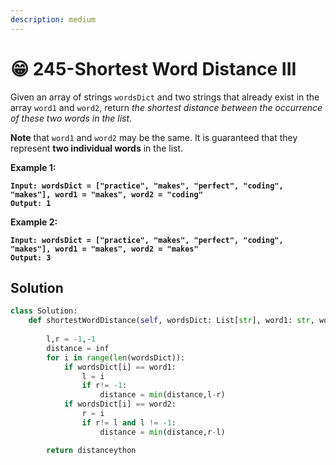 ```yaml
---
description: medium
---
```


# 😁 245-Shortest Word Distance III

Given an array of strings `wordsDict` and two strings that already exist in the array `word1` and `word2`, return _the shortest distance between the occurrence of these two words in the list_.

**Note** that `word1` and `word2` may be the same. It is guaranteed that they represent **two individual words** in the list.

&#x20;

**Example 1:**

<pre><code><strong>Input: wordsDict = ["practice", "makes", "perfect", "coding", "makes"], word1 = "makes", word2 = "coding"
</strong><strong>Output: 1
</strong></code></pre>

**Example 2:**

<pre><code><strong>Input: wordsDict = ["practice", "makes", "perfect", "coding", "makes"], word1 = "makes", word2 = "makes"
</strong><strong>Output: 3
</strong></code></pre>

## Solution

```python
class Solution:
    def shortestWordDistance(self, wordsDict: List[str], word1: str, word2: str) -> int:
        
        l,r = -1,-1
        distance = inf
        for i in range(len(wordsDict)):
            if wordsDict[i] == word1:
                l = i
                if r!= -1:
                    distance = min(distance,l-r)
            if wordsDict[i] == word2:
                r = i
                if r!= l and l != -1:
                    distance = min(distance,r-l)

        return distanceython
```
